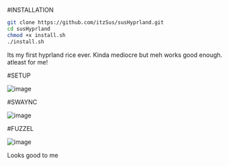 #INSTALLATION
```bash
git clone https://github.com/itzSus/susHyprland.git
cd susHyprland
chmod +x install.sh
./install.sh
```

Its my first hyprland rice ever. Kinda mediocre but meh works good enough. atleast for me!

#SETUP

![image](https://github.com/user-attachments/assets/31cc54b1-7bbb-4457-8a3e-0de23a3f60b1)

#SWAYNC

![image](https://github.com/user-attachments/assets/e52c64ce-fe1d-4756-aede-c0147637bec8)

#FUZZEL

![image](https://github.com/user-attachments/assets/16540595-40ef-446c-9031-21009af034f3)



Looks good to me
